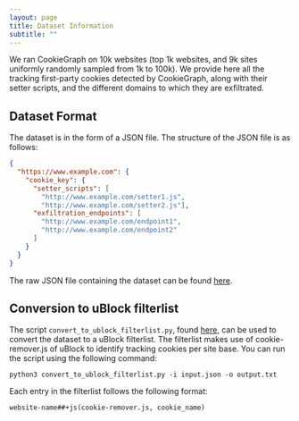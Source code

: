 ```yaml
---
layout: page
title: Dataset Information
subtitle: ""
---
```


We ran CookieGraph on 10k websites (top 1k websites, and 9k sites uniformly randomly sampled from 1k to 100k). We provide here all the tracking first-party cookies detected by CookieGraph, along with their setter scripts, and the different domains to which they are exfiltrated.

## Dataset Format

The dataset is in the form of a JSON file. The structure of the JSON file is as follows:

``` JSON
{ 
  "https://www.example.com": {
    "cookie_key": {
      "setter_scripts": [
        "http://www.example.com/setter1.js",
        "http://www.example.com/setter2.js"],
      "exfiltration_endpoints": [
        "http://www.example.com/endpoint1",
        "http://www.example.com/endpoint2"
      ]
    }
  }
}
```

The raw JSON file containing the dataset can be found [here](https://raw.githubusercontent.com/shaoormunir/CookieGraph/main/data/dataset.json).

## Conversion to uBlock filterlist

The script ```convert_to_ublock_filterlist.py```, found [here](https://raw.githubusercontent.com/shaoormunir/CookieGraph/main/data/convert_to_ublock_filiterlist.py), can be used to convert the dataset to a uBlock filterlist. The filterlist makes use of cookie-remover.js of uBlock to identify tracking cookies per site base. You can run the script using the following command:

```SHELL
python3 convert_to_ublock_filterlist.py -i input.json -o output.txt
```

Each entry in the filterlist follows the following format:

```
website-name##+js(cookie-remover.js, cookie_name)
```